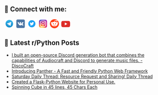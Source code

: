 ## 🔎 Connect with me:
[<img src="https://github.com/bullbesh/bullbesh/blob/main/images/Telegram.png" width="32" height="32" />](https://t.me/bullbesh)
[<img src="https://github.com/bullbesh/bullbesh/blob/main/images/VK.png" width="32" height="32" />](https://vk.com/bullbesh)
[<img src="https://github.com/bullbesh/bullbesh/blob/main/images/Twitter.png" width="32" height="32" />](https://twitter.com/bullbesh1)
[<img src="https://github.com/bullbesh/bullbesh/blob/main/images/Instagram.png" width="32" height="32" />](https://www.instagram.com/bullbesh)
[<img src="https://github.com/bullbesh/bullbesh/blob/main/images/Reddit.png" width="32" height="32" />](https://www.reddit.com/user/bullbesh)
[<img src="https://github.com/bullbesh/bullbesh/blob/main/images/YouTube.png" width="32" height="32" />](https://www.youtube.com/channel/UCtfjRs6uzgq5mfm8S06WTcg)

## 📕 Latest r/Python Posts
<!-- BLOG-POST-LIST:START -->
- [I built an open-source Discord generation bot that combines the capabilities of Audiocraft and Discord to generate music files. - DiscoCraft](https://www.reddit.com/r/Python/comments/15698ef/i_built_an_opensource_discord_generation_bot_that/)
- [Introducing Panther - A Fast and Friendly Python Web Framework](https://www.reddit.com/r/Python/comments/1568gde/introducing_panther_a_fast_and_friendly_python/)
- [Saturday Daily Thread: Resource Request and Sharing! Daily Thread](https://www.reddit.com/r/Python/comments/1564gkk/saturday_daily_thread_resource_request_and/)
- [Created a Flask-Python Website for Personal Use.](https://www.reddit.com/r/Python/comments/1560shv/created_a_flaskpython_website_for_personal_use/)
- [Spinning Cube in 45 lines, 45 Chars Each](https://www.reddit.com/r/Python/comments/1560sf7/spinning_cube_in_45_lines_45_chars_each/)
<!-- BLOG-POST-LIST:END -->
